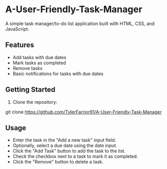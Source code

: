 # A-User-Friendly-Task-Manager

A simple task manager/to-do list application built with HTML, CSS, and JavaScript.

## Features

- Add tasks with due dates
- Mark tasks as completed
- Remove tasks
- Basic notifications for tasks with due dates

## Getting Started

1. Clone the repository:

git clone https://github.com/TylerFarrior91/A-User-Friendly-Task-Manager

## Usage

- Enter the task in the "Add a new task" input field.
- Optionally, select a due date using the date input.
- Click the "Add Task" button to add the task to the list.
- Check the checkbox next to a task to mark it as completed.
- Click the "Remove" button to delete a task.
